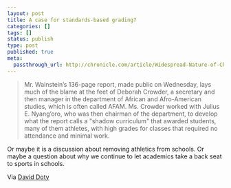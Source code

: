 ```yaml
---
layout: post
title: A case for standards-based grading?
categories: []
tags: []
status: publish
type: post
published: true
meta:
  passthrough_url: http://chronicle.com/article/Widespread-Nature-of-Chapel/149603/
---
```


>Mr. Wainstein’s 136-page report, made public on Wednesday, lays much of the blame at the feet of Deborah Crowder, a secretary and then manager in the department of African and Afro-American studies, which is often called AFAM. Ms. Crowder worked with Julius E. Nyang’oro, who was then chairman of the department, to develop what the report calls a "shadow curriculum" that awarded students, many of them athletes, with high grades for classes that required no attendance and minimal work.



Or maybe it is a discussion about removing athletics from schools. Or maybe a question about why we continue to let academics take a back seat to sports in schools.


Via 
[David Doty](http://twitter.com/canyonsdave)
